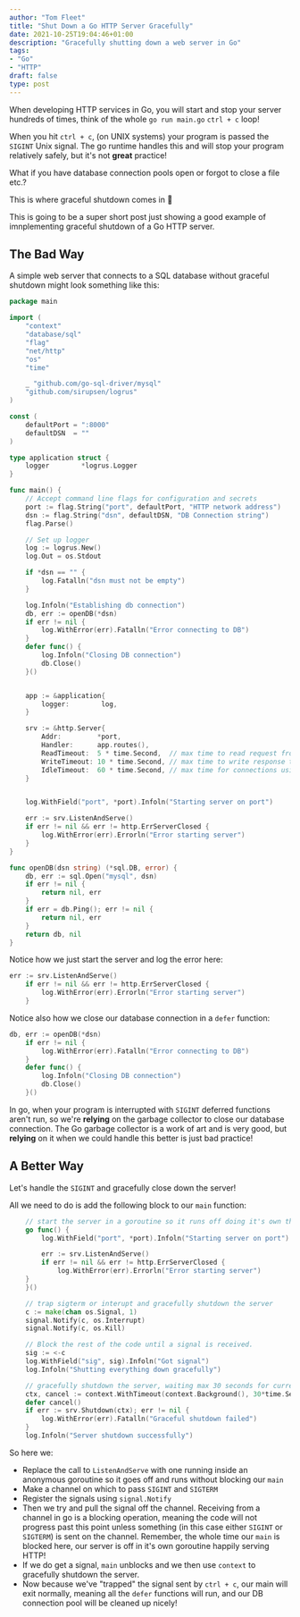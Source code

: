 ```yaml
---
author: "Tom Fleet"
title: "Shut Down a Go HTTP Server Gracefully"
date: 2021-10-25T19:04:46+01:00
description: "Gracefully shutting down a web server in Go"
tags:
- "Go"
- "HTTP"
draft: false
type: post
---
```


When developing HTTP services in Go, you will start and stop your server hundreds of times, think of the whole `go run main.go` `ctrl + c` loop!

When you hit `ctrl + c`, (on UNIX systems) your program is passed the `SIGINT` Unix signal. The go runtime handles this and will stop your program relatively safely, but it's not **great** practice!

What if you have database connection pools open or forgot to close a file etc.?

This is where graceful shutdown comes in :tada:

This is going to be a super short post just showing a good example of imnplementing graceful shutdown of a Go HTTP server.

## The Bad Way

A simple web server that connects to a SQL database without graceful shutdown might look something like this:

```go
package main

import (
    "context"
    "database/sql"
    "flag"
    "net/http"
    "os"
    "time"

    _ "github.com/go-sql-driver/mysql"
    "github.com/sirupsen/logrus"
)

const (
    defaultPort = ":8000"
    defaultDSN  = ""
)

type application struct {
    logger        *logrus.Logger
}

func main() {
    // Accept command line flags for configuration and secrets
    port := flag.String("port", defaultPort, "HTTP network address")
    dsn := flag.String("dsn", defaultDSN, "DB Connection string")
    flag.Parse()

    // Set up logger
    log := logrus.New()
    log.Out = os.Stdout

    if *dsn == "" {
        log.Fatalln("dsn must not be empty")
    }

    log.Infoln("Establishing db connection")
    db, err := openDB(*dsn)
    if err != nil {
        log.WithError(err).Fatalln("Error connecting to DB")
    }
    defer func() {
        log.Infoln("Closing DB connection")
        db.Close()
    }()


    app := &application{
        logger:        log,
    }

    srv := &http.Server{
        Addr:         *port,
        Handler:      app.routes(),
        ReadTimeout:  5 * time.Second,  // max time to read request from the client
        WriteTimeout: 10 * time.Second, // max time to write response to the client
        IdleTimeout:  60 * time.Second, // max time for connections using TCP Keep-Alive
    }


    log.WithField("port", *port).Infoln("Starting server on port")

    err := srv.ListenAndServe()
    if err != nil && err != http.ErrServerClosed {
        log.WithError(err).Errorln("Error starting server")
    }
}

func openDB(dsn string) (*sql.DB, error) {
    db, err := sql.Open("mysql", dsn)
    if err != nil {
        return nil, err
    }
    if err = db.Ping(); err != nil {
        return nil, err
    }
    return db, nil
}

```

Notice how we just start the server and log the error here:

```go
err := srv.ListenAndServe()
    if err != nil && err != http.ErrServerClosed {
        log.WithError(err).Errorln("Error starting server")
    }
```

Notice also how we close our database connection in a `defer` function:

```go
db, err := openDB(*dsn)
    if err != nil {
        log.WithError(err).Fatalln("Error connecting to DB")
    }
    defer func() {
        log.Infoln("Closing DB connection")
        db.Close()
    }()
```

In go, when your program is interrupted with `SIGINT` deferred functions aren't run, so we're **relying** on the garbage collector to close our database connection. The Go garbage collector is a work of art and is very good, but **relying** on it when we could handle this better is just bad practice!

## A Better Way

Let's handle the `SIGINT` and gracefully close down the server!

All we need to do is add the following block to our `main` function:

```go
    // start the server in a goroutine so it runs off doing it's own thing
    go func() {
        log.WithField("port", *port).Infoln("Starting server on port")

        err := srv.ListenAndServe()
        if err != nil && err != http.ErrServerClosed {
            log.WithError(err).Errorln("Error starting server")
    }
    }()

    // trap sigterm or interupt and gracefully shutdown the server
    c := make(chan os.Signal, 1)
    signal.Notify(c, os.Interrupt)
    signal.Notify(c, os.Kill)

    // Block the rest of the code until a signal is received.
    sig := <-c
    log.WithField("sig", sig).Infoln("Got signal")
    log.Infoln("Shutting everything down gracefully")

    // gracefully shutdown the server, waiting max 30 seconds for current operations to complete
    ctx, cancel := context.WithTimeout(context.Background(), 30*time.Second)
    defer cancel()
    if err := srv.Shutdown(ctx); err != nil {
        log.WithError(err).Fatalln("Graceful shutdown failed")
    }
    log.Infoln("Server shutdown successfully")
```

So here we:

* Replace the call to `ListenAndServe` with one running inside an anonymous goroutine so it goes off and runs without blocking our `main`
* Make a channel on which to pass `SIGINT` and `SIGTERM`
* Register the signals using `signal.Notify`
* Then we try and pull the signal off the channel. Receiving from a channel in go is a blocking operation, meaning the code will not progress past this point unless something (in this case either `SIGINT` or `SIGTERM`) is sent on the channel. Remember, the whole time our `main` is blocked here, our server is off in it's own goroutine happily serving HTTP!
* If we do get a signal, `main` unblocks and we then use `context` to gracefully shutdown the server.
* Now because we've "trapped" the signal sent by `ctrl + c`, our main will exit normally, meaning all the `defer` functions will run, and our DB connection pool will be cleaned up nicely!
